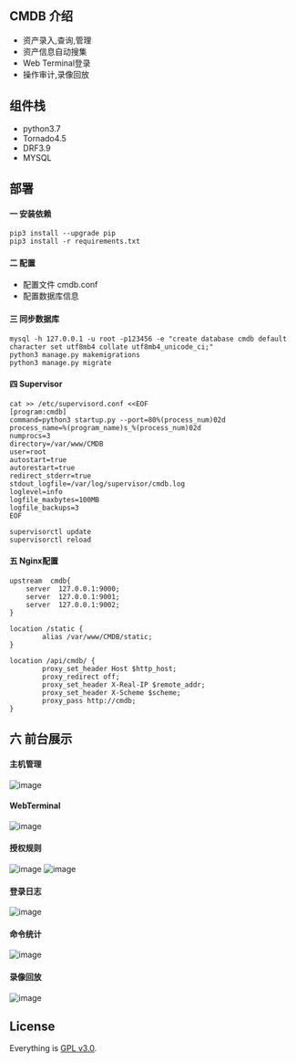 ## CMDB 介绍

- 资产录入,查询,管理
- 资产信息自动搜集
- Web Terminal登录
- 操作审计,录像回放

## 组件栈
- python3.7
- Tornado4.5
- DRF3.9
- MYSQL


## 部署

#### 一 安装依赖
```
pip3 install --upgrade pip
pip3 install -r requirements.txt
```

#### 二 配置
- 配置文件 cmdb.conf
- 配置数据库信息

#### 三 同步数据库
```
mysql -h 127.0.0.1 -u root -p123456 -e "create database cmdb default character set utf8mb4 collate utf8mb4_unicode_ci;"
python3 manage.py makemigrations
python3 manage.py migrate
```

#### 四 Supervisor
```
cat >> /etc/supervisord.conf <<EOF
[program:cmdb]
command=python3 startup.py --port=80%(process_num)02d
process_name=%(program_name)s_%(process_num)02d
numprocs=3
directory=/var/www/CMDB
user=root
autostart=true
autorestart=true
redirect_stderr=true
stdout_logfile=/var/log/supervisor/cmdb.log
loglevel=info
logfile_maxbytes=100MB
logfile_backups=3
EOF

supervisorctl update
supervisorctl reload
```

#### 五 Nginx配置
```
upstream  cmdb{
    server  127.0.0.1:9000;
    server  127.0.0.1:9001;
    server  127.0.0.1:9002;
}

location /static {
        alias /var/www/CMDB/static;
}

location /api/cmdb/ {
        proxy_set_header Host $http_host;
        proxy_redirect off;
        proxy_set_header X-Real-IP $remote_addr;
        proxy_set_header X-Scheme $scheme;
        proxy_pass http://cmdb;
}
```

## 六 前台展示
#### 主机管理
![image](https://raw.githubusercontent.com/yangmv/SuperCMDB/master/static/images/01.png)

#### WebTerminal
![image](https://raw.githubusercontent.com/yangmv/SuperCMDB/master/static/images/04.png)

#### 授权规则
![image](https://raw.githubusercontent.com/yangmv/SuperCMDB/master/static/images/02.png)
![image](https://raw.githubusercontent.com/yangmv/SuperCMDB/master/static/images/03.png)

#### 登录日志
![image](https://raw.githubusercontent.com/yangmv/SuperCMDB/master/static/images/05.png)

#### 命令统计
![image](https://raw.githubusercontent.com/yangmv/SuperCMDB/master/static/images/06.png)

#### 录像回放
![image](https://raw.githubusercontent.com/yangmv/SuperCMDB/master/static/images/07.png)


## License

Everything is [GPL v3.0](https://www.gnu.org/licenses/gpl-3.0.html).